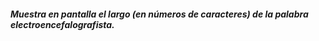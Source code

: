 ##### Muestra en pantalla el largo (en números de caracteres) de la palabra electroencefalografista.